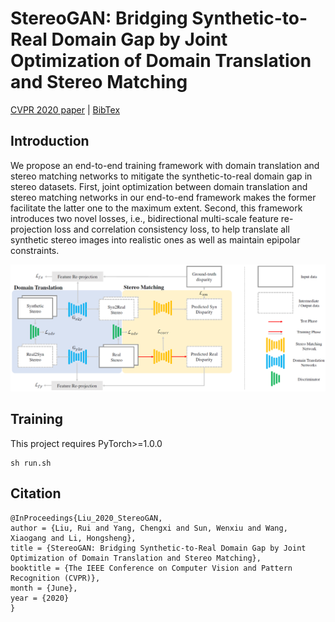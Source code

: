 # StereoGAN: Bridging Synthetic-to-Real Domain Gap by Joint Optimization of Domain Translation and Stereo Matching
[CVPR 2020 paper](https://arxiv.org/abs/2005.01927) | [BibTex](#citation)

## Introduction

We propose an end-to-end training framework with domain translation and stereo matching networks to mitigate the synthetic-to-real domain gap in stereo datasets. First, joint optimization between domain translation and stereo matching networks in our end-to-end framework makes the former facilitate the latter one to the maximum extent. Second, this framework introduces two novel losses, i.e., bidirectional multi-scale feature re-projection loss and correlation consistency loss, to help translate all synthetic stereo images into realistic ones as well as maintain epipolar constraints.

![framework](imgs/framework.png)

## Training
This project requires PyTorch>=1.0.0
```
sh run.sh
```

## Citation
```
@InProceedings{Liu_2020_StereoGAN,
author = {Liu, Rui and Yang, Chengxi and Sun, Wenxiu and Wang, Xiaogang and Li, Hongsheng},
title = {StereoGAN: Bridging Synthetic-to-Real Domain Gap by Joint Optimization of Domain Translation and Stereo Matching},
booktitle = {The IEEE Conference on Computer Vision and Pattern Recognition (CVPR)},
month = {June},
year = {2020}
}
```
